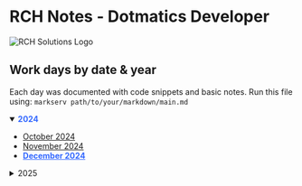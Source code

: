 # RCH Notes - Dotmatics Developer

![RCH Solutions Logo](https://www.rchsolutions.com/wp-content/uploads/2019/04/rch.logo_.fullcolor-1.png)

## Work days by date & year

Each day was documented with code snippets and basic notes.
Run this file using: `markserv path/to/your/markdown/main.md`

<details open>
<summary><span style="color:#3368ff; font-weight:bold;">2024</summary>

  - [October 2024](./2024/10_2024.md)
  - [November 2024](./2024/11_2024.md)
  - <a href="./2024/12_2024.md" style="color:#3368ff; font-weight: bold;">December 2024</a>
</details>


<details>
<summary>2025</summary>
</details>
